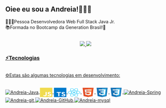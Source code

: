## Oiee eu sou a Andreia!💁🏻‍♀️

👩🏻‍💻Pessoa Desenvolvedora Web Full Stack Java Jr.<br/>
📚Formada no Bootcamp da Generation Brasil!🧡
##

<div align="center">
    <a href="https://github.com/AndreiaJM">
        <img height="180em"
            src="https://github-readme-stats.vercel.app/api?username=AndreiaJM&show_icons=true&theme=dracula&include_all_commits=true&count_private=true" />
        <img height="180em"
            src="https://github-readme-stats.vercel.app/api/top-langs/?username=AndreiaJM&layout=compact&langs_count=7&theme=dracula" />
      
</div>
  
  <h3>⚡Tecnologias</h3>
  
  ##
  
 <p>⚙Estas são algumas tecnologias em desenvolvimento:</p>  
<div style="display: inline_block"><br>
  <img align="center" width="5%" height="5%" src="https://cdn.jsdelivr.net/gh/devicons/devicon/icons/java/java-original-wordmark.svg" alt="Andreia-Java">
    <img align="center" alt="Andreia-Js" height="30" width="40"
        src="https://raw.githubusercontent.com/devicons/devicon/master/icons/javascript/javascript-plain.svg">
    <img align="center" alt="Rafa-Ts" height="30" width="40"
        src="https://raw.githubusercontent.com/devicons/devicon/master/icons/typescript/typescript-plain.svg">
    <img align="center" alt="Andreia-React" height="30" width="40"
        src="https://raw.githubusercontent.com/devicons/devicon/master/icons/react/react-original.svg">
    <img align="center" alt="Andreia-HTML" height="30" width="40"
        src="https://raw.githubusercontent.com/devicons/devicon/master/icons/html5/html5-original.svg">
    <img align="center" alt="Andreia-CSS" height="30" width="40"
        src="https://raw.githubusercontent.com/devicons/devicon/master/icons/css3/css3-original.svg">
        <img align="center" alt="Andreia-CSS" height="30" width="40"
        src="https://raw.githubusercontent.com/devicons/devicon/master/icons/css3/css3-original.svg">
        <img width="5%" height="5%" align="center" src="https://cdn.jsdelivr.net/gh/devicons/devicon/icons/spring/spring-original-wordmark.svg" alt="Andreia-Spring">
  <img width="6%" height="6%" align="center" src="https://cdn.jsdelivr.net/gh/devicons/devicon/icons/git/git-original-wordmark.svg" alt="Andreia-git">
  <img width="3%" height="3%" align="center" src="https://cdn.jsdelivr.net/gh/devicons/devicon/icons/github/github-original.svg" alt="Andreia-GitHub">
  <img width="7%" height="7%" align="center" src="https://cdn.jsdelivr.net/gh/devicons/devicon/icons/mysql/mysql-original-wordmark.svg" alt="Andreia-mysql">
</div>
